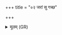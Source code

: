 +++
title = "०२ जरां सु गच्छ"

+++
<details><summary>मूलम् (GR)</summary>

जरां सु गच्छ परि धत्स्व वासो  
भवा गृष्टीनाम् अभिशस्तिवा उ ।  
शतं च जीव शरदः सुवर्चा  
रायस्पोषम् उप सं व्ययस्व ॥
</details>